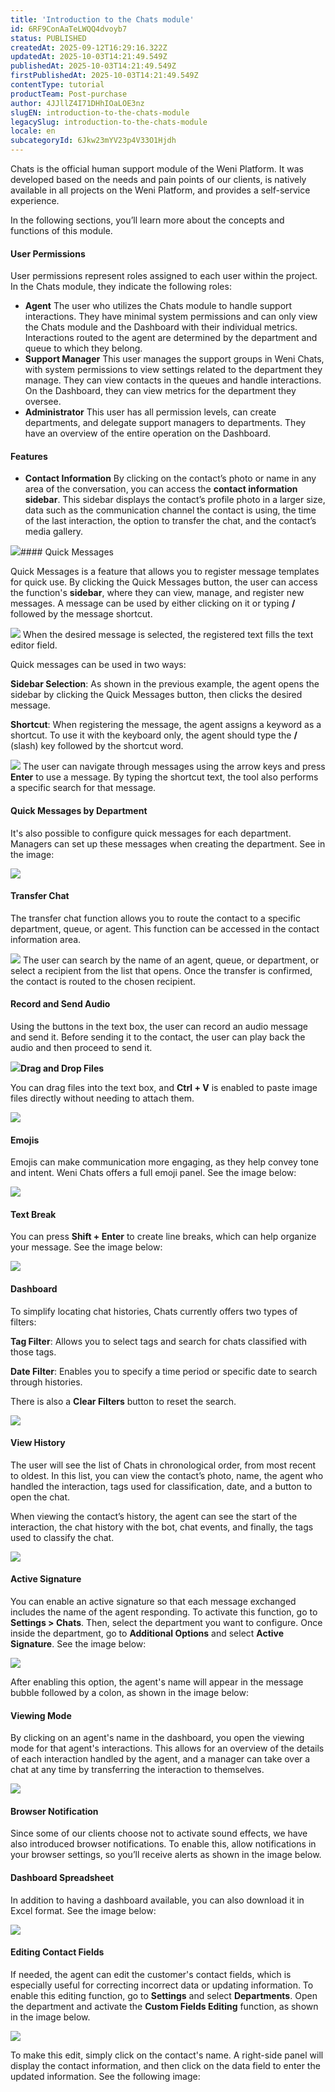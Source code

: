 ```yaml
---
title: 'Introduction to the Chats module'
id: 6RF9ConAaTeLWQQ4dvoyb7
status: PUBLISHED
createdAt: 2025-09-12T16:29:16.322Z
updatedAt: 2025-10-03T14:21:49.549Z
publishedAt: 2025-10-03T14:21:49.549Z
firstPublishedAt: 2025-10-03T14:21:49.549Z
contentType: tutorial
productTeam: Post-purchase
author: 4JJllZ4I71DHhIOaLOE3nz
slugEN: introduction-to-the-chats-module
legacySlug: introduction-to-the-chats-module
locale: en
subcategoryId: 6Jkw23mYV23p4V33O1Hjdh
---
```


Chats is the official human support module of the Weni Platform. It was developed based on the needs and pain points of our clients, is natively available in all projects on the Weni Platform, and provides a self\-service experience.

In the following sections, you’ll learn more about the concepts and functions of this module.

#### User Permissions

User permissions represent roles assigned to each user within the project. In the Chats module, they indicate the following roles:

- **Agent**
The user who utilizes the Chats module to handle support interactions. They have minimal system permissions and can only view the Chats module and the Dashboard with their individual metrics. Interactions routed to the agent are determined by the department and queue to which they belong.
- **Support Manager**
This user manages the support groups in Weni Chats, with system permissions to view settings related to the department they manage. They can view contacts in the queues and handle interactions. On the Dashboard, they can view metrics for the department they oversee.
- **Administrator**
This user has all permission levels, can create departments, and delegate support managers to departments. They have an overview of the entire operation on the Dashboard.

#### Features

- **Contact Information**
By clicking on the contact’s photo or name in any area of the conversation, you can access the **contact information sidebar**. This sidebar displays the contact’s profile photo in a larger size, data such as the communication channel the contact is using, the time of the last interaction, the option to transfer the chat, and the contact’s media gallery.

![](https://raw.githubusercontent.com/vtexdocs/help-center-content/refs/heads/main/docs/en/tutorials/weni-by-vtex/chats/introduction-to-the-chats-module_1.png)#### Quick Messages

Quick Messages is a feature that allows you to register message templates for quick use. By clicking the Quick Messages button, the user can access the function's **sidebar**, where they can view, manage, and register new messages. A message can be used by either clicking on it or typing **/** followed by the message shortcut.

![](https://raw.githubusercontent.com/vtexdocs/help-center-content/refs/heads/main/docs/en/tutorials/weni-by-vtex/chats/introduction-to-the-chats-module_2.png) When the desired message is selected, the registered text fills the text editor field.

Quick messages can be used in two ways:

**Sidebar Selection**: As shown in the previous example, the agent opens the sidebar by clicking the Quick Messages button, then clicks the desired message.

**Shortcut**: When registering the message, the agent assigns a keyword as a shortcut. To use it with the keyboard only, the agent should type the **/** (slash) key followed by the shortcut word.

![](https://raw.githubusercontent.com/vtexdocs/help-center-content/refs/heads/main/docs/en/tutorials/weni-by-vtex/chats/introduction-to-the-chats-module_3.png) The user can navigate through messages using the arrow keys and press **Enter** to use a message. By typing the shortcut text, the tool also performs a specific search for that message.

#### Quick Messages by Department

It's also possible to configure quick messages for each department. Managers can set up these messages when creating the department. See in the image:

![](https://raw.githubusercontent.com/vtexdocs/help-center-content/refs/heads/main/docs/en/tutorials/weni-by-vtex/chats/introduction-to-the-chats-module_4.png)

#### Transfer Chat

The transfer chat function allows you to route the contact to a specific department, queue, or agent. This function can be accessed in the contact information area.

![](https://raw.githubusercontent.com/vtexdocs/help-center-content/refs/heads/main/docs/en/tutorials/weni-by-vtex/chats/introduction-to-the-chats-module_5.png) The user can search by the name of an agent, queue, or department, or select a recipient from the list that opens. Once the transfer is confirmed, the contact is routed to the chosen recipient.

#### Record and Send Audio

Using the buttons in the text box, the user can record an audio message and send it. Before sending it to the contact, the user can play back the audio and then proceed to send it.

![](https://raw.githubusercontent.com/vtexdocs/help-center-content/refs/heads/main/docs/en/tutorials/weni-by-vtex/chats/introduction-to-the-chats-module_6.png)**Drag and Drop Files**

You can drag files into the text box, and **Ctrl \+ V** is enabled to paste image files directly without needing to attach them.

![](https://raw.githubusercontent.com/vtexdocs/help-center-content/refs/heads/main/docs/en/tutorials/weni-by-vtex/chats/introduction-to-the-chats-module_7.png)

#### Emojis

Emojis can make communication more engaging, as they help convey tone and intent. Weni Chats offers a full emoji panel. See the image below:

![](https://raw.githubusercontent.com/vtexdocs/help-center-content/refs/heads/main/docs/en/tutorials/weni-by-vtex/chats/introduction-to-the-chats-module_8.png)

#### Text Break

You can press **Shift \+ Enter** to create line breaks, which can help organize your message. See the image below:

![](https://raw.githubusercontent.com/vtexdocs/help-center-content/refs/heads/main/docs/en/tutorials/weni-by-vtex/chats/introduction-to-the-chats-module_9.png)

#### Dashboard

To simplify locating chat histories, Chats currently offers two types of filters:

**Tag Filter**: Allows you to select tags and search for chats classified with those tags.

**Date Filter**: Enables you to specify a time period or specific date to search through histories.

There is also a **Clear Filters** button to reset the search.

![](https://raw.githubusercontent.com/vtexdocs/help-center-content/refs/heads/main/docs/en/tutorials/weni-by-vtex/chats/introduction-to-the-chats-module_10.png)

#### View History

The user will see the list of Chats in chronological order, from most recent to oldest. In this list, you can view the contact’s photo, name, the agent who handled the interaction, tags used for classification, date, and a button to open the chat.

When viewing the contact’s history, the agent can see the start of the interaction, the chat history with the bot, chat events, and finally, the tags used to classify the chat.

![](https://raw.githubusercontent.com/vtexdocs/help-center-content/refs/heads/main/docs/en/tutorials/weni-by-vtex/chats/introduction-to-the-chats-module_11.png)

#### Active Signature

You can enable an active signature so that each message exchanged includes the name of the agent responding. To activate this function, go to **Settings \> Chats**. Then, select the department you want to configure. Once inside the department, go to **Additional Options** and select **Active Signature**. See the image below:

![](https://raw.githubusercontent.com/vtexdocs/help-center-content/refs/heads/main/docs/en/tutorials/weni-by-vtex/chats/introduction-to-the-chats-module_12.png)

After enabling this option, the agent's name will appear in the message bubble followed by a colon, as shown in the image below:

#### Viewing Mode

By clicking on an agent's name in the dashboard, you open the viewing mode for that agent's interactions. This allows for an overview of the details of each interaction handled by the agent, and a manager can take over a chat at any time by transferring the interaction to themselves.

![](https://raw.githubusercontent.com/vtexdocs/help-center-content/refs/heads/main/docs/en/tutorials/weni-by-vtex/chats/introduction-to-the-chats-module_13.png)

#### Browser Notification

Since some of our clients choose not to activate sound effects, we have also introduced browser notifications. To enable this, allow notifications in your browser settings, so you’ll receive alerts as shown in the image below.

#### Dashboard Spreadsheet

In addition to having a dashboard available, you can also download it in Excel format. See the image below:

![](https://raw.githubusercontent.com/vtexdocs/help-center-content/refs/heads/main/docs/en/tutorials/weni-by-vtex/chats/introduction-to-the-chats-module_14.png)

#### Editing Contact Fields

If needed, the agent can edit the customer's contact fields, which is especially useful for correcting incorrect data or updating information. To enable this editing function, go to **Settings** and select **Departments**. Open the department and activate the **Custom Fields Editing** function, as shown in the image below.

![](https://raw.githubusercontent.com/vtexdocs/help-center-content/refs/heads/main/docs/en/tutorials/weni-by-vtex/chats/introduction-to-the-chats-module_15.png)

To make this edit, simply click on the contact's name. A right\-side panel will display the contact information, and then click on the data field to enter the updated information. See the following image:
